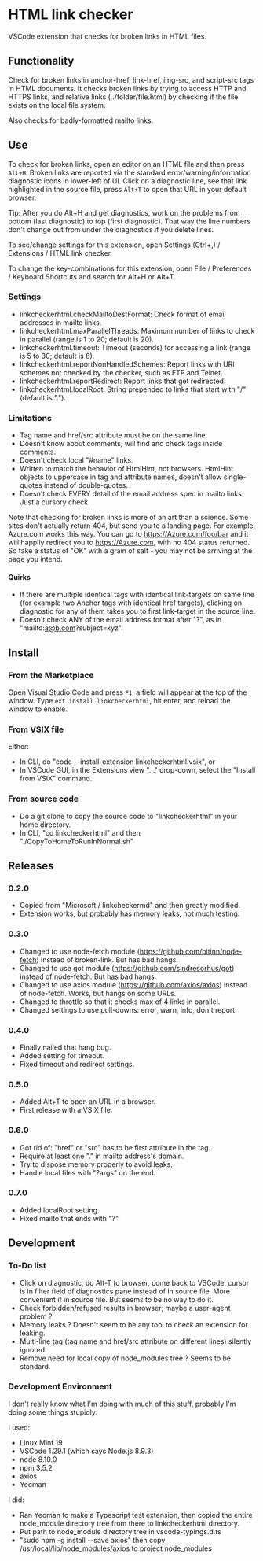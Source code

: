 # HTML link checker
VSCode extension that checks for broken links in HTML files.

## Functionality
Check for broken links in anchor-href, link-href, img-src, and script-src tags in HTML documents. It checks broken links by trying to access HTTP and HTTPS links, and relative links (../folder/file.html) by checking if the file exists on the local file system.

Also checks for badly-formatted mailto links.

## Use
To check for broken links, open an editor on an HTML file and then press `Alt+H`.  Broken links are reported via the standard error/warning/information diagnostic icons in lower-left of UI.  Click on a diagnostic line, see that link highlighted in the source file, press `Alt+T` to open that URL in your default browser.

Tip: After you do Alt+H and get diagnostics, work on the problems from bottom (last diagnostic) to top (first diagnostic).  That way the line numbers don't change out from under the diagnostics if you delete lines.

To see/change settings for this extension, open Settings (Ctrl+,) / Extensions / HTML link checker.

To change the key-combinations for this extension, open File / Preferences / Keyboard Shortcuts and search for Alt+H or Alt+T.

### Settings
* linkcheckerhtml.checkMailtoDestFormat: Check format of email addresses in mailto links.
* linkcheckerhtml.maxParallelThreads: Maximum number of links to check in parallel (range is 1 to 20; default is 20).
* linkcheckerhtml.timeout: Timeout (seconds) for accessing a link (range is 5 to 30; default is 8).
* linkcheckerhtml.reportNonHandledSchemes: Report links with URI schemes not checked by the checker, such as FTP and Telnet.
* linkcheckerhtml.reportRedirect: Report links that get redirected.
* linkcheckerhtml.localRoot: String prepended to links that start with "/" (default is ".").

### Limitations
* Tag name and href/src attribute must be on the same line.
* Doesn't know about comments; will find and check tags inside comments.
* Doesn't check local "#name" links.
* Written to match the behavior of HtmlHint, not browsers.  HtmlHint objects to uppercase in tag and attribute names, doesn't allow single-quotes instead of double-quotes.
* Doesn't check EVERY detail of the email address spec in mailto links.  Just a cursory check.

Note that checking for broken links is more of an art than a science. Some sites don't actually return 404, but send you to a landing page. For example, Azure.com works this way. You can go to https://Azure.com/foo/bar and it will happily redirect you to https://Azure.com, with no 404 status returned. So take a status of "OK" with a grain of salt - you may not be arriving at the page you intend.

#### Quirks
* If there are multiple identical tags with identical link-targets on same line (for example two Anchor tags with identical href targets), clicking on diagnostic for any of them takes you to first link-target in the source line.
* Doesn't check ANY of the email address format after "?", as in "mailto:a@b.com?subject=xyz".

## Install
### From the Marketplace
Open Visual Studio Code and press `F1`; a field will appear at the top of the window. Type `ext install linkcheckerhtml`, hit enter, and reload the window to enable.

### From VSIX file
Either:
* In CLI, do "code --install-extension linkcheckerhtml.vsix", or
* In VSCode GUI, in the Extensions view "..." drop-down, select the "Install from VSIX" command.

### From source code
* Do a git clone to copy the source code to "linkcheckerhtml" in your home directory.
* In CLI, "cd linkcheckerhtml" and then "./CopyToHomeToRunInNormal.sh"


## Releases
### 0.2.0
* Copied from "Microsoft / linkcheckermd" and then greatly modified.
* Extension works, but probably has memory leaks, not much testing.

### 0.3.0
* Changed to use node-fetch module (https://github.com/bitinn/node-fetch) instead of broken-link.  But has bad hangs.
* Changed to use got module (https://github.com/sindresorhus/got) instead of node-fetch.  But has bad hangs.
* Changed to use axios module (https://github.com/axios/axios) instead of node-fetch.  Works, but hangs on some URLs.
* Changed to throttle so that it checks max of 4 links in parallel.
* Changed settings to use pull-downs: error, warn, info, don't report

### 0.4.0
* Finally nailed that hang bug.
* Added setting for timeout.
* Fixed timeout and redirect settings.

### 0.5.0
* Added Alt+T to open an URL in a browser.
* First release with a VSIX file.

### 0.6.0
* Got rid of: "href" or "src" has to be first attribute in the tag.
* Require at least one "." in mailto address's domain.
* Try to dispose memory properly to avoid leaks.
* Handle local files with "?args" on the end.

### 0.7.0
* Added localRoot setting.
* Fixed mailto that ends with "?".

## Development
### To-Do list
* Click on diagnostic, do Alt-T to browser, come back to VSCode, cursor is in filter field of diagnostics pane instead of in source file.  More convenient if in source file.  But seems to be no way to do it.
* Check forbidden/refused results in browser; maybe a user-agent problem ?
* Memory leaks ?  Doesn't seem to be any tool to check an extension for leaking.
* Multi-line tag (tag name and href/src attribute on different lines) silently ignored.
* Remove need for local copy of node_modules tree ?  Seems to be standard.

### Development Environment
I don't really know what I'm doing with much of this stuff, probably I'm doing some things stupidly.

I used:
* Linux Mint 19
* VSCode 1.29.1 (which says Node.js 8.9.3)
* node 8.10.0
* npm 3.5.2
* axios
* Yeoman

I did:
* Ran Yeoman to make a Typescript test extension, then copied the entire node_module directory tree from there to linkcheckerhtml directory.
* Put path to node_module directory tree in vscode-typings.d.ts
* "sudo npm -g install --save axios" then copy /usr/local/lib/node_modules/axios to project node_modules
